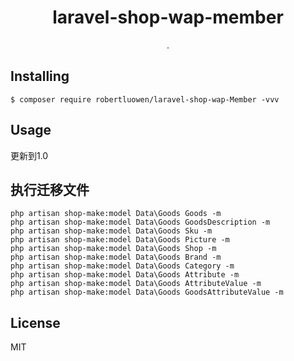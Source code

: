 <h1 align="center"> laravel-shop-wap-member </h1>

<p align="center"> .</p>


## Installing

```shell
$ composer require robertluowen/laravel-shop-wap-Member -vvv
```

## Usage

更新到1.0

## 执行迁移文件


```angular2html
php artisan shop-make:model Data\Goods Goods -m
php artisan shop-make:model Data\Goods GoodsDescription -m
php artisan shop-make:model Data\Goods Sku -m
php artisan shop-make:model Data\Goods Picture -m
php artisan shop-make:model Data\Goods Shop -m
php artisan shop-make:model Data\Goods Brand -m
php artisan shop-make:model Data\Goods Category -m
php artisan shop-make:model Data\Goods Attribute -m
php artisan shop-make:model Data\Goods AttributeValue -m
php artisan shop-make:model Data\Goods GoodsAttributeValue -m

```

## License

MIT